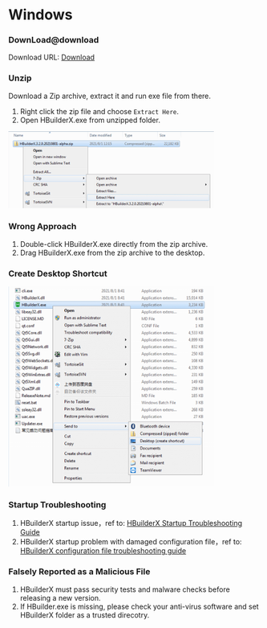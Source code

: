# Windows

### DownLoad@download

Download URL: [Download](https://www.dcloud.io/hbuilderx.html)

### Unzip

Download a Zip archive, extract it and run exe file from there.

1. Right click the zip file and choose `Extract Here`.
2. Open HBuilderX.exe from unzipped folder.

<img src="/static/snapshots/tutorial/install_windows_en.png" style="zoom: 40%;"/>

### Wrong Approach

1. Double-click HBuilderX.exe directly from the zip archive.
2. Drag HBuilderX.exe from the zip archive to the desktop.

### Create Desktop Shortcut

<img src="/static/snapshots/tutorial/create_shortcut_en.png" style="zoom:40%" />

### Startup Troubleshooting

1. HBuilderX startup issue，ref to: [HBuilderX Startup Troubleshooting Guide](/Tutorial/Questions/WindowsStart)
2. HBuilderX startup problem with damaged configuration file，ref to: [HBuilderX configuration file troubleshooting guide](/Tutorial/Questions/WindowsStart?id=_4-配置文件损坏)

### Falsely Reported as a Malicious File

1. HBuilderX must pass security tests and malware checks before releasing a new version.
2. If HBuilder.exe is missing, please check your anti-virus software and set HBuilderX folder as a trusted direcotry.
